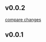 
## v0.0.2

[compare changes](https://github.com/aidanhibbard/nuxt-processor/compare/v0.0.1...v0.0.2)

## v0.0.1

